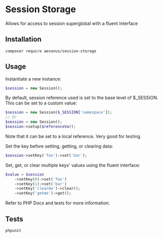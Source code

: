 # Session Storage

Allows for access to session superglobal with a fluent interface

## Installation

```
composer require aesonus/session-storage
```

## Usage

Instantiate a new instance:

```php
$session = new Session();
```

By default, session reference used is set to the base level of $_SESSION. This 
can be set to a custom value:

```php
$session = new Session($_SESSION['namespace']);
// Or
$session = new Session();
$session->setup($referenceVar);
```
Note that it can be set to a local reference. Very good for testing.

Set the key before setting, getting, or clearing data:

```php
$session->setKey('foo')->set('bar');
```

Set, get, or clear multiple keys' values using the fluent interface:

```php
$value = $session
    ->setKey(0)->set('foo')
    ->setKey(1)->set('bar')
    ->setKey('clearme')->clear();
    ->setKey('getme')->get();
```

Refer to PHP Docs and tests for more information.

## Tests
```
phpunit
```
